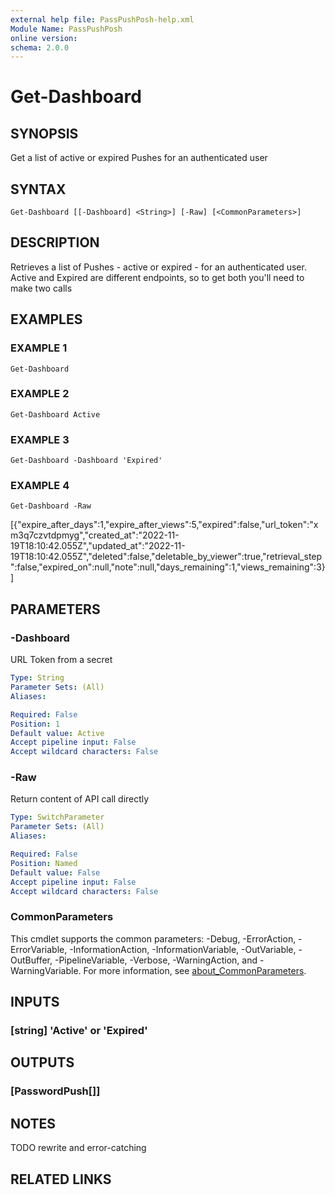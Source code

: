 ```yaml
---
external help file: PassPushPosh-help.xml
Module Name: PassPushPosh
online version:
schema: 2.0.0
---
```


# Get-Dashboard

## SYNOPSIS
Get a list of active or expired Pushes for an authenticated user

## SYNTAX

```
Get-Dashboard [[-Dashboard] <String>] [-Raw] [<CommonParameters>]
```

## DESCRIPTION
Retrieves a list of Pushes - active or expired - for an authenticated user.
Active and Expired are different endpoints, so to get both you'll need to make
two calls

## EXAMPLES

### EXAMPLE 1
```
Get-Dashboard
```

### EXAMPLE 2
```
Get-Dashboard Active
```

### EXAMPLE 3
```
Get-Dashboard -Dashboard 'Expired'
```

### EXAMPLE 4
```
Get-Dashboard -Raw
```

\[{"expire_after_days":1,"expire_after_views":5,"expired":false,"url_token":"xm3q7czvtdpmyg","created_at":"2022-11-19T18:10:42.055Z","updated_at":"2022-11-19T18:10:42.055Z","deleted":false,"deletable_by_viewer":true,"retrieval_step":false,"expired_on":null,"note":null,"days_remaining":1,"views_remaining":3}\]

## PARAMETERS

### -Dashboard
URL Token from a secret

```yaml
Type: String
Parameter Sets: (All)
Aliases:

Required: False
Position: 1
Default value: Active
Accept pipeline input: False
Accept wildcard characters: False
```

### -Raw
Return content of API call directly

```yaml
Type: SwitchParameter
Parameter Sets: (All)
Aliases:

Required: False
Position: Named
Default value: False
Accept pipeline input: False
Accept wildcard characters: False
```

### CommonParameters
This cmdlet supports the common parameters: -Debug, -ErrorAction, -ErrorVariable, -InformationAction, -InformationVariable, -OutVariable, -OutBuffer, -PipelineVariable, -Verbose, -WarningAction, and -WarningVariable. For more information, see [about_CommonParameters](http://go.microsoft.com/fwlink/?LinkID=113216).

## INPUTS

### [string] 'Active' or 'Expired'
## OUTPUTS

### [PasswordPush[]]
## NOTES
TODO rewrite and error-catching

## RELATED LINKS
